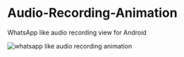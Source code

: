 # Audio-Recording-Animation
WhatsApp like audio recording view for Android

![whatsapp like audio recording animation](https://user-images.githubusercontent.com/24667361/43898463-8af67db0-9bfc-11e8-9a77-e567ee50510c.gif)

